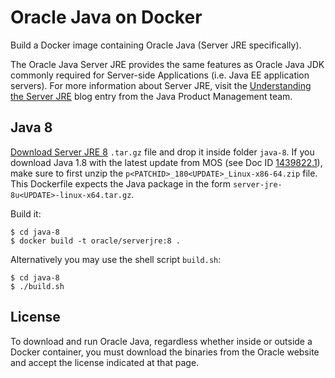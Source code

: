Oracle Java on Docker
=====
Build a Docker image containing Oracle Java (Server JRE specifically).

The Oracle Java Server JRE provides the same features as Oracle Java JDK commonly required for Server-side Applications (i.e. Java EE application servers). For more information about Server JRE, visit the [Understanding the Server JRE](https://blogs.oracle.com/java-platform-group/understanding-the-server-jre) blog entry from the Java Product Management team.

## Java 8
[Download Server JRE 8](http://www.oracle.com/technetwork/java/javase/downloads/server-jre8-downloads-2133154.html) `.tar.gz` file and drop it inside folder `java-8`. If you download Java 1.8 with the latest update from MOS (see Doc ID [1439822.1](https://support.oracle.com/epmos/faces/DocumentDisplay?id=1439822.1)), make sure to first unzip the `p<PATCHID>_180<UPDATE>_Linux-x86-64.zip` file. This Dockerfile expects the Java package in the form `server-jre-8u<UPDATE>-linux-x64.tar.gz`.

Build it:

```
$ cd java-8
$ docker build -t oracle/serverjre:8 .
```

Alternatively you may use the shell script `build.sh`:

```
$ cd java-8
$ ./build.sh
```
## License

To download and run Oracle Java, regardless whether inside or outside a Docker container, you must download the binaries from the Oracle website and accept the license indicated at that page.
